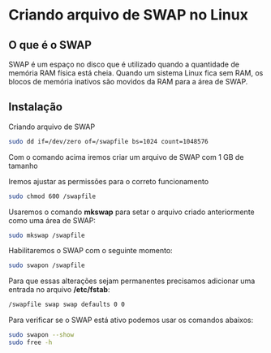 # Criando arquivo de SWAP no Linux


## O que é o SWAP

SWAP é um espaço no disco que é utilizado quando a quantidade de memória RAM física está cheia. Quando um sistema Linux fica sem RAM, os blocos de memória inativos são movidos da RAM para a área de SWAP.

## Instalação

Criando arquivo de SWAP

```bash
sudo dd if=/dev/zero of=/swapfile bs=1024 count=1048576
```
Com o comando acima iremos criar um arquivo de SWAP com 1 GB de tamanho

Iremos ajustar as permissões para o correto funcionamento

```bash
sudo chmod 600 /swapfile
```

Usaremos o comando **mkswap** para setar o arquivo criado anteriormente como uma área de SWAP:

```bash
sudo mkswap /swapfile
```

Habilitaremos o SWAP com o seguinte momento:

```bash
sudo swapon /swapfile
```

Para que essas alterações sejam permanentes precisamos adicionar uma entrada no arquivo **/etc/fstab**:

```bash
/swapfile swap swap defaults 0 0
```

Para verificar se o SWAP está ativo podemos usar os comandos abaixos:

```bash
sudo swapon --show
sudo free -h
```
